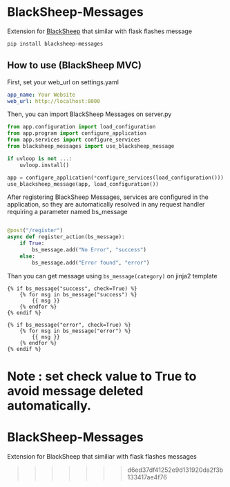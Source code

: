 # BlackSheep-Messages
Extension for [BlackSheep](https://github.com/Neoteroi/BlackSheep) that similar with flask flashes message

```bash
pip install blacksheep-messages
```

## How to use (BlackSheep MVC)

First, set your web_url on settings.yaml

```yaml
app_name: Your Website
web_url: http://localhost:8000
```

Then, you can import BlackSheep Messages on server.py

```python
from app.configuration import load_configuration
from app.program import configure_application
from app.services import configure_services
from blacksheep_messages import use_blacksheep_message

if uvloop is not ...:
    uvloop.install()

app = configure_application(*configure_services(load_configuration()))
use_blacksheep_message(app, load_configuration())

```

After registering BlackSheep Messages, services are configured in the application, so they are automatically resolved in any request handler requiring a parameter named bs_message

```python

@post("/register")
async def register_action(bs_message):
    if True:
        bs_message.add("No Error", "success")
    else:
        bs_message.add("Error found", "error")

```

Than you can get message using `bs_message(category)` on jinja2 template

```jinja2
{% if bs_message("success", check=True) %}
	{% for msg in bs_message("success") %}
		{{ msg }}
	{% endfor %}
{% endif %}

{% if bs_message("error", check=True) %}
	{% for msg in bs_message("error") %}
		{{ msg }}
	{% endfor %}
{% endif %}
```

Note : set check value to True to avoid message deleted automatically.
=======
# BlackSheep-Messages
Extension for BlackSheep that similiar with flask flashes messages
>>>>>>> d6ed37df41252e9d131920da2f3b133417ae4f76
